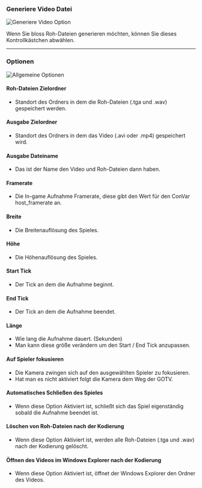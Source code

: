 ### Generiere Video Datei

![Generiere Video Option](docs/movie/generate-video-options.png)

Wenn Sie bloss Roh-Dateien generieren möchten, können Sie dieses Kontrollkästchen abwählen.

---

### Optionen

![Allgemeine Optionen](docs/movie/general-options.png)

#### Roh-Dateien Zielordner

- Standort des Ordners in dem die Roh-Dateien (.tga und .wav) gespeichert werden.

#### Ausgabe Zielordner

- Standort des Ordners in dem das Video (.avi oder .mp4) gespeichert wird.

#### Ausgabe Dateiname

- Das ist der Name den Video und Roh-Dateien dann haben.

#### Framerate

- Die In-game Aufnahme Framerate, diese gibt den Wert für den ConVar host_framerate an.

#### Breite

- Die Breitenauflösung des Spieles.

#### Höhe

- Die Höhenauflösung des Spieles.

#### Start Tick

- Der Tick an dem die Aufnahme beginnt.

#### End Tick

- Der Tick an dem die Aufnahme beendet.

#### Länge

- Wie lang die Aufnahme dauert. (Sekunden)
- Man kann diese größe verändern um den Start / End Tick anzupassen.

#### Auf Spieler fokusieren

- Die Kamera zwingen sich auf den ausgewählten Spieler zu fokusieren.
- Hat man es nicht aktiviert folgt die Kamera dem Weg der GOTV.

#### Automatisches Schließen des Spieles

- Wenn diese Option Aktiviert ist, schließt sich das Spiel eigenständig sobald die Aufnahme beendet ist.

#### Löschen von Roh-Dateien nach der Kodierung
- Wenn diese Option Aktiviert ist, werden alle Roh-Dateien (.tga und .wav) nach der Kodierung gelöscht.

#### Öffnen des Videos im Windows Explorer nach der Kodierung
- Wenn diese Option Aktiviert ist, öffnet der Windows Explorer den Ordner des Videos.
